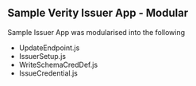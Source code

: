 ## Sample Verity Issuer App - Modular

Sample Issuer App was modularised into the following 
- UpdateEndpoint.js
- IssuerSetup.js
- WriteSchemaCredDef.js
- IssueCredential.js
